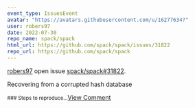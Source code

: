 ```yaml
---
event_type: IssuesEvent
avatar: "https://avatars.githubusercontent.com/u/16277634?"
user: robers97
date: 2022-07-30
repo_name: spack/spack
html_url: https://github.com/spack/spack/issues/31822
repo_url: https://github.com/spack/spack
---
```


<a href='https://github.com/robers97' target='_blank'>robers97</a> open issue <a href='https://github.com/spack/spack/issues/31822' target='_blank'>spack/spack#31822</a>.

<p>Recovering from a corrupted hash database</p><small>### Steps to reproduce...</small><a href='https://github.com/spack/spack/issues/31822' target='_blank'>View Comment</a>